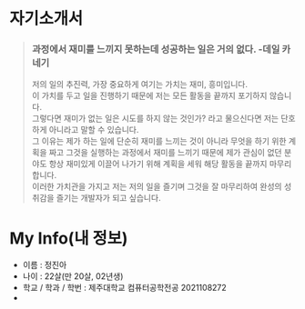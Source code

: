 # 자기소개서

> ### __과정에서 재미를 느끼지 못하는데 성공하는 일은 거의 없다. -데일 카네기__   
> 저의 일의 추진력, 가장 중요하게 여기는 가치는 재미, 흥미입니다.   
> 이 가치를 두고 일을 진행하기 때문에 저는 모든 활동을 끝까지 포기하지 않습니다.   
> 그렇다면 재미가 없는 일은 시도를 하지 않는 것인가? 라고 물으신다면 저는 단호하게 아니라고 말할 수 있습니다.   
> 그 이유는 제가 하는 일에 단순히 재미를 느끼는 것이 아니라 무엇을 하기 위한 계획을 짜고 그것을 실행하는 과정에서 재미를 느끼기 때문에 제가 관심이 없던 분야도 항상 재미있게 이끌어 나가기 위해 계획을 세워 해당 활동을 끝까지 마무리합니다.   
> 이러한 가치관을 가지고 저는 저의 일을 즐기며 그것을 잘 마무리하여 완성의 성취감을 즐기는 개발자가 되고 싶습니다.

# My Info(내 정보)
* 이름 : 정진아
* 나이 : 22살(만 20살, 02년생)
* 학교 / 학과 / 학번 : 제주대학교 컴퓨터공학전공 2021108272
* 
